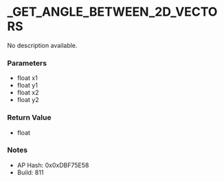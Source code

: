 # _GET_ANGLE_BETWEEN_2D_VECTORS

No description available.

### Parameters
* float x1
* float y1
* float x2
* float y2

### Return Value
* float

### Notes
* AP Hash: 0x0xDBF75E58
* Build: 811

